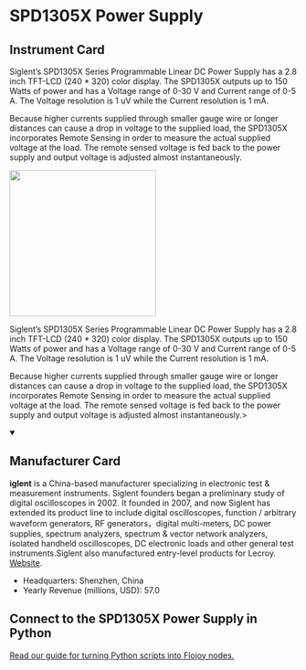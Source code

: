 
# SPD1305X Power Supply

## Instrument Card

<div className="flex">

<div>

Siglent’s SPD1305X Series Programmable Linear DC Power Supply has a 2.8 inch TFT-LCD (240 * 320) color display. The SPD1305X outputs up to 150 Watts of power and has a Voltage range of 0-30 V and Current range of 0-5 A. The Voltage resolution is 1 uV while the Current resolution is 1 mA.

Because higher currents supplied through smaller gauge wire or longer distances can cause a drop in voltage to the supplied load, the SPD1305X incorporates Remote Sensing in order to measure the actual supplied voltage at the load. The remote sensed voltage is fed back to the power supply and output voltage is adjusted almost instantaneously.

</div>

<img width="256" src="https://v5.airtableusercontent.com/v1/19/19/1691539200000/OBLdFd08jP1RYG1pbSn-6A/06i0Tenl0IK0ADH5YMESCaeGZej91fRB5Gl-0ICh4MK0D90SiAMiRtRiiHcfU7RP-EmiJzJrvLzsylU5gvNMMq3TgPf5oy8uvxxGWkb1VIl9kKeXfDSWcMuut9n4EnUp/c7SCFMrrHkAAO0Qe3HF129n8jOUZkW9Ju3VQOLhXONg"/>

</div>

Siglent’s SPD1305X Series Programmable Linear DC Power Supply has a 2.8 inch TFT-LCD (240 * 320) color display. The SPD1305X outputs up to 150 Watts of power and has a Voltage range of 0-30 V and Current range of 0-5 A. The Voltage resolution is 1 uV while the Current resolution is 1 mA.

Because higher currents supplied through smaller gauge wire or longer distances can cause a drop in voltage to the supplied load, the SPD1305X incorporates Remote Sensing in order to measure the actual supplied voltage at the load. The remote sensed voltage is fed back to the power supply and output voltage is adjusted almost instantaneously.>

<details open>
<summary><h2>Manufacturer Card</h2></summary>

**iglent** is a China-based manufacturer specializing in electronic test & measurement instruments. Siglent founders began a preliminary study of digital oscilloscopes in 2002. It founded in 2007, and now Siglent has extended its product line to include digital oscilloscopes, function / arbitrary waveform generators, RF generators，digital multi-meters, DC power supplies, spectrum analyzers, spectrum & vector network analyzers, isolated handheld oscilloscopes, DC electronic loads and other general test instruments.Siglent also manufactured entry-level products for Lecroy. <a href="https://siglentna.com/">Website</a>.

<ul>
  <li>Headquarters: Shenzhen, China</li>
  <li>Yearly Revenue (millions, USD): 57.0</li>
</ul>
</details>

## Connect to the SPD1305X Power Supply in Python

[Read our guide for turning Python scripts into Flojoy nodes.](https://docs.flojoy.ai/custom-nodes/creating-custom-node/)


